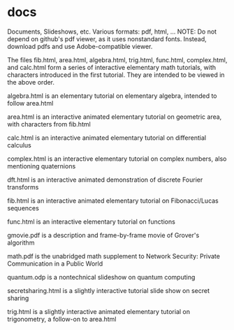 # docs
Documents, Slideshows, etc.
Various formats: pdf, html, ...
NOTE: Do not depend on github's pdf viewer, as it uses nonstandard fonts. Instead, download pdfs and use Adobe-compatible viewer.

The files fib.html, area.html, algebra.html, trig.html, func.html, complex.html, and calc.html form a series of interactive elementary math tutorials,
with characters introduced in the first tutorial. They are intended to be viewed in the above order.

algebra.html is an elementary tutorial on elementary algebra, intended to follow area.html

area.html is an interactive animated elementary tutorial on geometric area, with characters from fib.html

calc.html is an interactive animated elementary tutorial on differential calculus

complex.html is an interactive elementary tutorial on complex numbers, also mentioning quaternions

dft.html is an interactive animated demonstration of discrete Fourier transforms

fib.html is an interactive animated elementary tutorial on Fibonacci/Lucas sequences

func.html is an interactive elementary tutorial on functions

gmovie.pdf is a description and frame-by-frame movie of Grover's algorithm

math.pdf is the unabridged math supplement to Network Security: Private Communication in a Public World

quantum.odp is a nontechnical slideshow on quantum computing

secretsharing.html is a slightly interactive tutorial slide show on secret sharing

trig.html is a slightly interactive animated elementary tutorial on trigonometry, a follow-on to area.html
